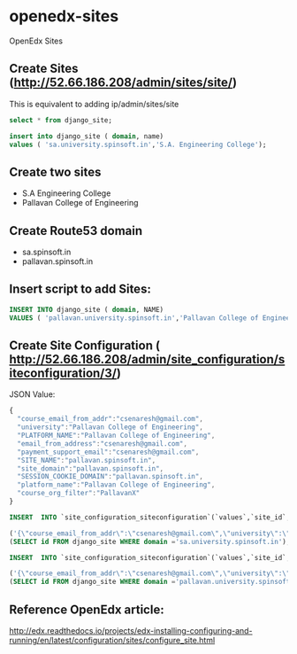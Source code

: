 # openedx-sites
OpenEdx Sites

## Create Sites (http://52.66.186.208/admin/sites/site/)
This is equivalent to adding ip/admin/sites/site

```sql
select * from django_site;
```

```sql
insert into django_site ( domain, name)
values ( 'sa.university.spinsoft.in','S.A. Engineering College');
```

## Create two sites 
* S.A Engineering College
* Pallavan College of Engineering

## Create Route53 domain
* sa.spinsoft.in
* pallavan.spinsoft.in

## Insert script to add Sites:
```sql
INSERT INTO django_site ( domain, NAME)
VALUES ( 'pallavan.university.spinsoft.in','Pallavan College of Engineering');
```

## Create Site Configuration ( http://52.66.186.208/admin/site_configuration/siteconfiguration/3/)

JSON Value:
```javascript
{
  "course_email_from_addr":"csenaresh@gmail.com",
  "university":"Pallavan College of Engineering",
  "PLATFORM_NAME":"Pallavan College of Engineering",
  "email_from_address":"csenaresh@gmail.com",
  "payment_support_email":"csenaresh@gmail.com",
  "SITE_NAME":"pallavan.spinsoft.in",
  "site_domain":"pallavan.spinsoft.in",
  "SESSION_COOKIE_DOMAIN":"pallavan.spinsoft.in",
  "platform_name":"Pallavan College of Engineering",
  "course_org_filter":"PallavanX"
}
```

```sql
INSERT  INTO `site_configuration_siteconfiguration`(`values`,`site_id`,`enabled`) VALUES 

('{\"course_email_from_addr\":\"csenaresh@gmail.com\",\"university\":\"S.A Engineering College\",\"PLATFORM_NAME\":\"S.A Engineering College\",\"email_from_address\":\"csenaresh@gmail.com\",\"payment_support_email\":\"csenaresh@gmail.com\",\"SITE_NAME\":\"sa.university.spinsoft.in\",\"site_domain\":\"sa.university.spinsoft.in\",\"SESSION_COOKIE_DOMAIN\":\"university.spinsoft.in\"}',
(SELECT id FROM django_site WHERE domain ='sa.university.spinsoft.in'),1);

INSERT  INTO `site_configuration_siteconfiguration`(`values`,`site_id`,`enabled`) VALUES 

('{\"course_email_from_addr\":\"csenaresh@gmail.com\",\"university\":\"Pallavan College of Engineering\",\"PLATFORM_NAME\":\"Pallavan College of Engineering\",\"email_from_address\":\"csenaresh@gmail.com\",\"payment_support_email\":\"csenaresh@gmail.com\",\"SITE_NAME\":\"pallavan.university.spinsoft.in\",\"site_domain\":\"pallavan.university.spinsoft.in\",\"SESSION_COOKIE_DOMAIN\":\"university.spinsoft.in\"}',
(SELECT id FROM django_site WHERE domain ='pallavan.university.spinsoft.in'),1);
```

## Reference OpenEdx article:
http://edx.readthedocs.io/projects/edx-installing-configuring-and-running/en/latest/configuration/sites/configure_site.html

